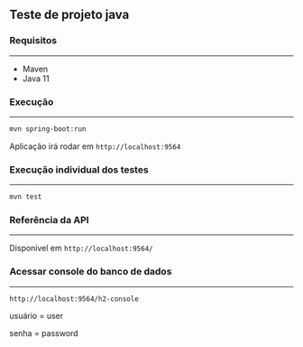 ## Teste de projeto java

### Requisitos
---

- Maven
- Java 11

### Execução
---

``` bash
mvn spring-boot:run
```

Aplicação irá rodar em ```http://localhost:9564```

### Execução individual dos testes
---

``` bash
mvn test
```

### Referência da API
---

Disponível em ```http://localhost:9564/```

### Acessar console do banco de dados
---

```http://localhost:9564/h2-console``` 

usuário = user

senha = password
